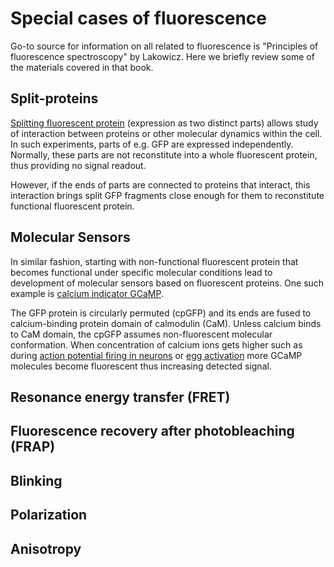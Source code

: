 # Special cases of fluorescence

Go-to source for information on all related to fluorescence is "Principles of fluorescence spectroscopy" by Lakowicz. Here we briefly review some of the materials covered in that book.

## Split-proteins

[Splitting fluorescent protein](https://pubs.acs.org/doi/full/10.1021/ja046699g) (expression as two distinct parts) allows study of interaction between proteins or other molecular dynamics within the cell. In such experiments, parts of e.g. GFP are expressed independently. Normally, these parts are not reconstitute into a whole fluorescent protein, thus providing no signal readout.

However, if the ends of parts are connected to proteins that interact, this interaction brings split GFP fragments close enough for them to reconstitute functional fluorescent protein.

## Molecular Sensors

In similar fashion, starting with non-functional fluorescent protein that becomes functional under specific molecular conditions lead to development of molecular sensors based on fluorescent proteins. One such example is [calcium indicator GCaMP](https://www.nature.com/articles/nbt0201_137).

The GFP protein is circularly permuted (cpGFP) and its ends are fused to calcium-binding protein domain of calmodulin (CaM). Unless calcium binds to CaM domain, the cpGFP assumes non-fluorescent molecular conformation. When concentration of calcium ions gets higher such as during [action potential firing in neurons](https://www.nature.com/articles/s41586-023-05828-9) or [egg activation](https://www.pnas.org/doi/10.1073/pnas.1906967116) more GCaMP molecules become fluorescent thus increasing detected signal.

## Resonance energy transfer (FRET)

## Fluorescence recovery after photobleaching (FRAP)

## Blinking

## Polarization

## Anisotropy
